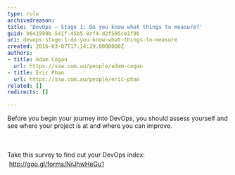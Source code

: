```yaml
---
type: rule
archivedreason: 
title: 'DevOps – Stage 1: Do you know what things to measure?'
guid: b641999b-541f-45b5-8cf4-d2f585ce1f9b
uri: devops-stage-1-do-you-know-what-things-to-measure
created: 2016-03-07T17:14:29.0000000Z
authors:
- title: Adam Cogan
  url: https://ssw.com.au/people/adam-cogan
- title: Eric Phan
  url: https://ssw.com.au/people/eric-phan
related: []
redirects: []

---
```



<p class="p1">​Before you begin your journey into DevOps, you should assess yourself and see where your project is at and where you can improve.​</p>
<br><excerpt class='endintro'></excerpt><br>
<span style="line-height&#58;20.8px;">Take this survey to find out your DevOps index&#58;​&#160;</span><span style="line-height&#58;20.8px;"></span><a href="http&#58;//goo.gl/forms/NrJhwHeGu1" target="_blank" style="line-height&#58;20.8px;">http&#58;//goo.gl/forms/NrJhwHeGu1​​</a><span style="line-height&#58;20.8px;">&#160;​​</span>


